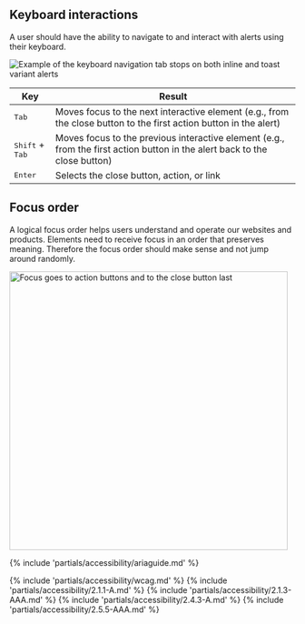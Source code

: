 ## Keyboard interactions

A user should have the ability to navigate to and interact with alerts using
their keyboard.

<uxdot-example width-adjustment="456px">
  <img alt="Example of the keyboard navigation tab stops on both inline and toast variant alerts"
       src="../alert-a11y-keyboard-interactions.svg">
</uxdot-example>

<rh-table>

| Key                               | Result                                                                                                                     |
| --------------------------------- | -------------------------------------------------------------------------------------------------------------------------- |
| <kbd>Tab</kbd>                    | Moves focus to the next interactive element (e.g., from the close button to the first action button in the alert)          |
| <kbd>Shift</kbd> + <kbd>Tab</kbd> | Moves focus to the previous interactive element (e.g., from the first action button in the alert back to the close button) |
| <kbd>Enter</kbd>                  | Selects the close button, action, or link                                                                                  |

</rh-table>

## Focus order

A logical focus order helps users understand and operate our websites and
products. Elements need to receive focus in an order that preserves meaning.
Therefore the focus order should make sense and not jump around randomly.

<uxdot-example width-adjustment="456px">
  <img alt="Focus goes to action buttons and to the close button last"
       src="../alert-a11y-focus-order.svg"
       width="490px">
</uxdot-example>

{% include 'partials/accessibility/ariaguide.md' %}

{% include 'partials/accessibility/wcag.md' %}
{% include 'partials/accessibility/2.1.1-A.md' %}
{% include 'partials/accessibility/2.1.3-AAA.md' %}
{% include 'partials/accessibility/2.4.3-A.md' %}
{% include 'partials/accessibility/2.5.5-AAA.md' %}
